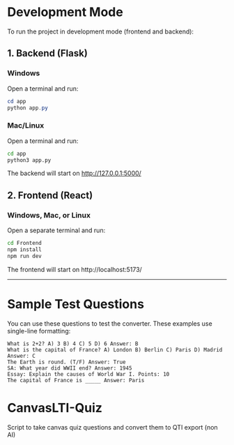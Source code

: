 
# Development Mode

To run the project in development mode (frontend and backend):

## 1. Backend (Flask)

### Windows
Open a terminal and run:
```powershell
cd app
python app.py
```

### Mac/Linux
Open a terminal and run:
```bash
cd app
python3 app.py
```

The backend will start on http://127.0.0.1:5000/

## 2. Frontend (React)

### Windows, Mac, or Linux
Open a separate terminal and run:
```bash
cd Frontend
npm install
npm run dev
```

The frontend will start on http://localhost:5173/

---

# Sample Test Questions

You can use these questions to test the converter. These examples use single-line formatting:

```
What is 2+2? A) 3 B) 4 C) 5 D) 6 Answer: B
What is the capital of France? A) London B) Berlin C) Paris D) Madrid Answer: C
The Earth is round. (T/F) Answer: True
SA: What year did WWII end? Answer: 1945
Essay: Explain the causes of World War I. Points: 10
The capital of France is _____ Answer: Paris
```
# CanvasLTI-Quiz
Script to take canvas quiz questions and convert them to QTI export (non AI)
